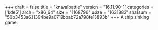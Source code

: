+++
draft = false
title = "knavalbattle"
version = "16.11.90-1"
categories = ['kde5']
arch = "x86_64"
size = "1168796"
usize = "1631883"
sha1sum = "50b3453a631394be9a0719bbab72a798fe13893b"
+++
A ship sinking game.